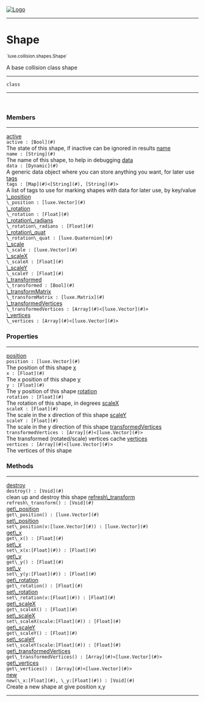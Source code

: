 
[![Logo](../../../../images/logo.png)](../../../../api/index.html)

---



<h1>Shape</h1>
<small>`luxe.collision.shapes.Shape`</small>

A base collision class shape

---

`class`

---

&nbsp;
&nbsp;



<h3>Members</h3> <hr/><span class="member apipage">
                <a name="active"><a class="lift" href="#active">active</a></a><div class="clear"></div><code class="signature apipage">active : [Bool](#)</code><br/></span>
            <span class="small_desc_flat">The state of this shape, if inactive can be ignored in results</span><span class="member apipage">
                <a name="name"><a class="lift" href="#name">name</a></a><div class="clear"></div><code class="signature apipage">name : [String](#)</code><br/></span>
            <span class="small_desc_flat">The name of this shape, to help in debugging</span><span class="member apipage">
                <a name="data"><a class="lift" href="#data">data</a></a><div class="clear"></div><code class="signature apipage">data : [Dynamic](#)</code><br/></span>
            <span class="small_desc_flat">A generic data object where you can store anything you want, for later use</span><span class="member apipage">
                <a name="tags"><a class="lift" href="#tags">tags</a></a><div class="clear"></div><code class="signature apipage">tags : [Map](#)&lt;[String](#), [String](#)&gt;</code><br/></span>
            <span class="small_desc_flat">A list of tags to use for marking shapes with data for later use, by key/value</span><span class="member apipage">
                <a name="_position"><a class="lift" href="#_position">\_position</a></a><div class="clear"></div><code class="signature apipage">\_position : [luxe.Vector](#)</code><br/></span>
            <span class="small_desc_flat"></span><span class="member apipage">
                <a name="_rotation"><a class="lift" href="#_rotation">\_rotation</a></a><div class="clear"></div><code class="signature apipage">\_rotation : [Float](#)</code><br/></span>
            <span class="small_desc_flat"></span><span class="member apipage">
                <a name="_rotation_radians"><a class="lift" href="#_rotation_radians">\_rotation\_radians</a></a><div class="clear"></div><code class="signature apipage">\_rotation\_radians : [Float](#)</code><br/></span>
            <span class="small_desc_flat"></span><span class="member apipage">
                <a name="_rotation_quat"><a class="lift" href="#_rotation_quat">\_rotation\_quat</a></a><div class="clear"></div><code class="signature apipage">\_rotation\_quat : [luxe.Quaternion](#)</code><br/></span>
            <span class="small_desc_flat"></span><span class="member apipage">
                <a name="_scale"><a class="lift" href="#_scale">\_scale</a></a><div class="clear"></div><code class="signature apipage">\_scale : [luxe.Vector](#)</code><br/></span>
            <span class="small_desc_flat"></span><span class="member apipage">
                <a name="_scaleX"><a class="lift" href="#_scaleX">\_scaleX</a></a><div class="clear"></div><code class="signature apipage">\_scaleX : [Float](#)</code><br/></span>
            <span class="small_desc_flat"></span><span class="member apipage">
                <a name="_scaleY"><a class="lift" href="#_scaleY">\_scaleY</a></a><div class="clear"></div><code class="signature apipage">\_scaleY : [Float](#)</code><br/></span>
            <span class="small_desc_flat"></span><span class="member apipage">
                <a name="_transformed"><a class="lift" href="#_transformed">\_transformed</a></a><div class="clear"></div><code class="signature apipage">\_transformed : [Bool](#)</code><br/></span>
            <span class="small_desc_flat"></span><span class="member apipage">
                <a name="_transformMatrix"><a class="lift" href="#_transformMatrix">\_transformMatrix</a></a><div class="clear"></div><code class="signature apipage">\_transformMatrix : [luxe.Matrix](#)</code><br/></span>
            <span class="small_desc_flat"></span><span class="member apipage">
                <a name="_transformedVertices"><a class="lift" href="#_transformedVertices">\_transformedVertices</a></a><div class="clear"></div><code class="signature apipage">\_transformedVertices : [Array](#)&lt;[luxe.Vector](#)&gt;</code><br/></span>
            <span class="small_desc_flat"></span><span class="member apipage">
                <a name="_vertices"><a class="lift" href="#_vertices">\_vertices</a></a><div class="clear"></div><code class="signature apipage">\_vertices : [Array](#)&lt;[luxe.Vector](#)&gt;</code><br/></span>
            <span class="small_desc_flat"></span>



<h3>Properties</h3> <hr/><span class="member apipage">
                <a name="position"><a class="lift" href="#position">position</a></a> <div class="clear"></div><code class="signature apipage">position : [luxe.Vector](#)</code><br/></span>
            <span class="small_desc_flat">The position of this shape</span><span class="member apipage">
                <a name="x"><a class="lift" href="#x">x</a></a> <div class="clear"></div><code class="signature apipage">x : [Float](#)</code><br/></span>
            <span class="small_desc_flat">The x position of this shape</span><span class="member apipage">
                <a name="y"><a class="lift" href="#y">y</a></a> <div class="clear"></div><code class="signature apipage">y : [Float](#)</code><br/></span>
            <span class="small_desc_flat">The y position of this shape</span><span class="member apipage">
                <a name="rotation"><a class="lift" href="#rotation">rotation</a></a> <div class="clear"></div><code class="signature apipage">rotation : [Float](#)</code><br/></span>
            <span class="small_desc_flat">The rotation of this shape, in degrees</span><span class="member apipage">
                <a name="scaleX"><a class="lift" href="#scaleX">scaleX</a></a> <div class="clear"></div><code class="signature apipage">scaleX : [Float](#)</code><br/></span>
            <span class="small_desc_flat">The scale in the x direction of this shape</span><span class="member apipage">
                <a name="scaleY"><a class="lift" href="#scaleY">scaleY</a></a> <div class="clear"></div><code class="signature apipage">scaleY : [Float](#)</code><br/></span>
            <span class="small_desc_flat">The scale in the y direction of this shape</span><span class="member apipage">
                <a name="transformedVertices"><a class="lift" href="#transformedVertices">transformedVertices</a></a> <div class="clear"></div><code class="signature apipage">transformedVertices : [Array](#)&lt;[luxe.Vector](#)&gt;</code><br/></span>
            <span class="small_desc_flat">The transformed (rotated/scale) vertices cache</span><span class="member apipage">
                <a name="vertices"><a class="lift" href="#vertices">vertices</a></a> <div class="clear"></div><code class="signature apipage">vertices : [Array](#)&lt;[luxe.Vector](#)&gt;</code><br/></span>
            <span class="small_desc_flat">The vertices of this shape</span>



<h3>Methods</h3> <hr/><span class="method apipage">
            <a name="destroy"><a class="lift" href="#destroy">destroy</a></a> <div class="clear"></div><code class="signature apipage">destroy() : [Void](#)</code><br/><span class="small_desc_flat">clean up and destroy this shape</span>
        </span>
    <span class="method apipage">
            <a name="refresh_transform"><a class="lift" href="#refresh_transform">refresh\_transform</a></a> <div class="clear"></div><code class="signature apipage">refresh\_transform() : [Void](#)</code><br/><span class="small_desc_flat"></span>
        </span>
    <span class="method apipage">
            <a name="get_position"><a class="lift" href="#get_position">get\_position</a></a> <div class="clear"></div><code class="signature apipage">get\_position() : [luxe.Vector](#)</code><br/><span class="small_desc_flat"></span>
        </span>
    <span class="method apipage">
            <a name="set_position"><a class="lift" href="#set_position">set\_position</a></a> <div class="clear"></div><code class="signature apipage">set\_position(v:[luxe.Vector](#)<span></span>) : [luxe.Vector](#)</code><br/><span class="small_desc_flat"></span>
        </span>
    <span class="method apipage">
            <a name="get_x"><a class="lift" href="#get_x">get\_x</a></a> <div class="clear"></div><code class="signature apipage">get\_x() : [Float](#)</code><br/><span class="small_desc_flat"></span>
        </span>
    <span class="method apipage">
            <a name="set_x"><a class="lift" href="#set_x">set\_x</a></a> <div class="clear"></div><code class="signature apipage">set\_x(x:[Float](#)<span></span>) : [Float](#)</code><br/><span class="small_desc_flat"></span>
        </span>
    <span class="method apipage">
            <a name="get_y"><a class="lift" href="#get_y">get\_y</a></a> <div class="clear"></div><code class="signature apipage">get\_y() : [Float](#)</code><br/><span class="small_desc_flat"></span>
        </span>
    <span class="method apipage">
            <a name="set_y"><a class="lift" href="#set_y">set\_y</a></a> <div class="clear"></div><code class="signature apipage">set\_y(y:[Float](#)<span></span>) : [Float](#)</code><br/><span class="small_desc_flat"></span>
        </span>
    <span class="method apipage">
            <a name="get_rotation"><a class="lift" href="#get_rotation">get\_rotation</a></a> <div class="clear"></div><code class="signature apipage">get\_rotation() : [Float](#)</code><br/><span class="small_desc_flat"></span>
        </span>
    <span class="method apipage">
            <a name="set_rotation"><a class="lift" href="#set_rotation">set\_rotation</a></a> <div class="clear"></div><code class="signature apipage">set\_rotation(v:[Float](#)<span></span>) : [Float](#)</code><br/><span class="small_desc_flat"></span>
        </span>
    <span class="method apipage">
            <a name="get_scaleX"><a class="lift" href="#get_scaleX">get\_scaleX</a></a> <div class="clear"></div><code class="signature apipage">get\_scaleX() : [Float](#)</code><br/><span class="small_desc_flat"></span>
        </span>
    <span class="method apipage">
            <a name="set_scaleX"><a class="lift" href="#set_scaleX">set\_scaleX</a></a> <div class="clear"></div><code class="signature apipage">set\_scaleX(scale:[Float](#)<span></span>) : [Float](#)</code><br/><span class="small_desc_flat"></span>
        </span>
    <span class="method apipage">
            <a name="get_scaleY"><a class="lift" href="#get_scaleY">get\_scaleY</a></a> <div class="clear"></div><code class="signature apipage">get\_scaleY() : [Float](#)</code><br/><span class="small_desc_flat"></span>
        </span>
    <span class="method apipage">
            <a name="set_scaleY"><a class="lift" href="#set_scaleY">set\_scaleY</a></a> <div class="clear"></div><code class="signature apipage">set\_scaleY(scale:[Float](#)<span></span>) : [Float](#)</code><br/><span class="small_desc_flat"></span>
        </span>
    <span class="method apipage">
            <a name="get_transformedVertices"><a class="lift" href="#get_transformedVertices">get\_transformedVertices</a></a> <div class="clear"></div><code class="signature apipage">get\_transformedVertices() : [Array](#)&lt;[luxe.Vector](#)&gt;</code><br/><span class="small_desc_flat"></span>
        </span>
    <span class="method apipage">
            <a name="get_vertices"><a class="lift" href="#get_vertices">get\_vertices</a></a> <div class="clear"></div><code class="signature apipage">get\_vertices() : [Array](#)&lt;[luxe.Vector](#)&gt;</code><br/><span class="small_desc_flat"></span>
        </span>
    <span class="method apipage">
            <a name="new"><a class="lift" href="#new">new</a></a> <div class="clear"></div><code class="signature apipage">new(\_x:[Float](#)<span></span>, \_y:[Float](#)<span></span>) : [Void](#)</code><br/><span class="small_desc_flat">Create a new shape at give position x,y</span>
        </span>
    





---

&nbsp;
&nbsp;
&nbsp;
&nbsp;